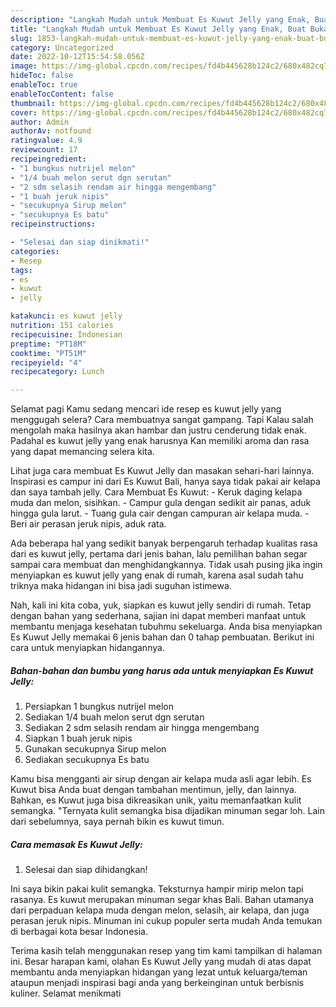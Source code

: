 ```yaml
---
description: "Langkah Mudah untuk Membuat Es Kuwut Jelly yang Enak, Buat Buka Puasa Lezat Sekali"
title: "Langkah Mudah untuk Membuat Es Kuwut Jelly yang Enak, Buat Buka Puasa Lezat Sekali"
slug: 1853-langkah-mudah-untuk-membuat-es-kuwut-jelly-yang-enak-buat-buka-puasa-lezat-sekali
category: Uncategorized
date: 2022-10-12T15:54:58.056Z
image: https://img-global.cpcdn.com/recipes/fd4b445628b124c2/680x482cq70/es-kuwut-jelly-foto-resep-utama.jpg
hideToc: false
enableToc: true
enableTocContent: false
thumbnail: https://img-global.cpcdn.com/recipes/fd4b445628b124c2/680x482cq70/es-kuwut-jelly-foto-resep-utama.jpg
cover: https://img-global.cpcdn.com/recipes/fd4b445628b124c2/680x482cq70/es-kuwut-jelly-foto-resep-utama.jpg
author: Admin
authorAv: notfound
ratingvalue: 4.9
reviewcount: 17
recipeingredient:
- "1 bungkus nutrijel melon"
- "1/4 buah melon serut dgn serutan"
- "2 sdm selasih rendam air hingga mengembang"
- "1 buah jeruk nipis"
- "secukupnya Sirup melon"
- "secukupnya Es batu"
recipeinstructions:

- "Selesai dan siap dinikmati!"
categories:
- Resep
tags:
- es
- kuwut
- jelly

katakunci: es kuwut jelly 
nutrition: 151 calories
recipecuisine: Indonesian
preptime: "PT18M"
cooktime: "PT51M"
recipeyield: "4"
recipecategory: Lunch

---
```



Selamat pagi Kamu sedang mencari ide resep es kuwut jelly yang menggugah selera? Cara membuatnya sangat gampang. Tapi Kalau salah mengolah maka hasilnya akan hambar dan justru cenderung tidak enak. Padahal es kuwut jelly yang enak harusnya Kan memiliki aroma dan rasa yang dapat memancing selera kita.


Lihat juga cara membuat Es Kuwut Jelly dan masakan sehari-hari lainnya. Inspirasi es campur ini dari Es Kuwut Bali, hanya saya tidak pakai air kelapa dan saya tambah jelly. Cara Membuat Es Kuwut: - Keruk daging kelapa muda dan melon, sisihkan. - Campur gula dengan sedikit air panas, aduk hingga gula larut. - Tuang gula cair dengan campuran air kelapa muda. - Beri air perasan jeruk nipis, aduk rata.

Ada beberapa hal yang sedikit banyak berpengaruh terhadap kualitas rasa dari es kuwut jelly, pertama dari jenis bahan, lalu pemilihan bahan segar sampai cara membuat dan menghidangkannya. Tidak usah pusing jika ingin menyiapkan es kuwut jelly yang enak di rumah, karena asal sudah tahu triknya maka hidangan ini bisa jadi suguhan istimewa.


Nah, kali ini kita coba, yuk, siapkan es kuwut jelly sendiri di rumah. Tetap dengan bahan yang sederhana, sajian ini dapat memberi manfaat untuk membantu menjaga kesehatan tubuhmu sekeluarga. Anda bisa menyiapkan Es Kuwut Jelly memakai 6 jenis bahan dan 0 tahap pembuatan. Berikut ini cara untuk menyiapkan hidangannya.

<!--inarticleads1-->

##### Bahan-bahan dan bumbu yang harus ada untuk menyiapkan Es Kuwut Jelly:

1. Persiapkan 1 bungkus nutrijel melon
1. Sediakan 1/4 buah melon serut dgn serutan
1. Sediakan 2 sdm selasih rendam air hingga mengembang
1. Siapkan 1 buah jeruk nipis
1. Gunakan secukupnya Sirup melon
1. Sediakan secukupnya Es batu


Kamu bisa mengganti air sirup dengan air kelapa muda asli agar lebih. Es Kuwut bisa Anda buat dengan tambahan mentimun, jelly, dan lainnya. Bahkan, es Kuwut juga bisa dikreasikan unik, yaitu memanfaatkan kulit semangka. &#34;Ternyata kulit semangka bisa dijadikan minuman segar loh. Lain dari sebelumnya, saya pernah bikin es kuwut timun. 

<!--inarticleads2-->

##### Cara memasak Es Kuwut Jelly:


1. Selesai dan siap dihidangkan!

Ini saya bikin pakai kulit semangka. Teksturnya hampir mirip melon tapi rasanya. Es kuwut merupakan minuman segar khas Bali. Bahan utamanya dari perpaduan kelapa muda dengan melon, selasih, air kelapa, dan juga perasan jeruk nipis. Minuman ini cukup populer serta mudah Anda temukan di berbagai kota besar Indonesia. 

Terima kasih telah menggunakan resep yang tim kami tampilkan di halaman ini. Besar harapan kami, olahan Es Kuwut Jelly yang mudah di atas dapat membantu anda menyiapkan hidangan yang lezat untuk keluarga/teman ataupun menjadi inspirasi bagi anda yang berkeinginan untuk berbisnis kuliner. Selamat menikmati
